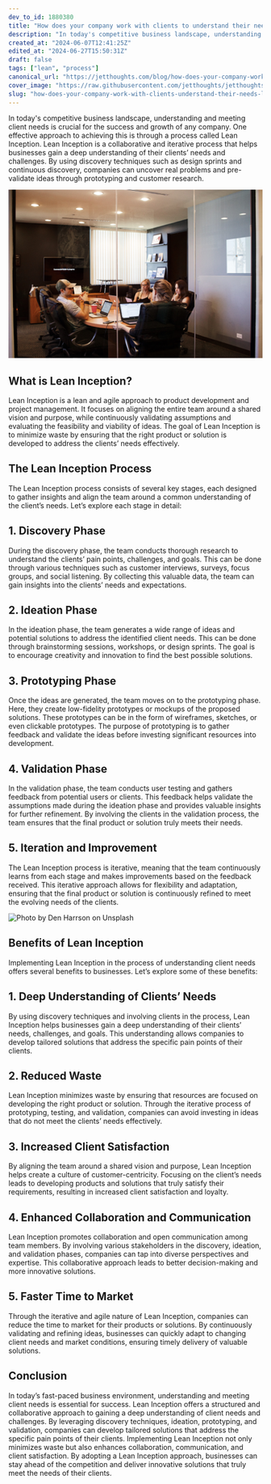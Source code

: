 ```yaml
---
dev_to_id: 1880380
title: "How does your company work with clients to understand their needs?"
description: "In today's competitive business landscape, understanding and meeting client needs is crucial for the..."
created_at: "2024-06-07T12:41:25Z"
edited_at: "2024-06-27T15:50:31Z"
draft: false
tags: ["lean", "process"]
canonical_url: "https://jetthoughts.com/blog/how-does-your-company-work-with-clients-understand-their-needs-lean-process/"
cover_image: "https://raw.githubusercontent.com/jetthoughts/jetthoughts.github.io/master/static/assets/img/blog/how-does-your-company-work-with-clients-understand-their-needs-lean-process/file_0.jpeg"
slug: "how-does-your-company-work-with-clients-understand-their-needs-lean-process"
---
```

In today's competitive business landscape, understanding and meeting client needs is crucial for the success and growth of any company. One effective approach to achieving this is through a process called Lean Inception. Lean Inception is a collaborative and iterative process that helps businesses gain a deep understanding of their clients’ needs and challenges. By using discovery techniques such as design sprints and continuous discovery, companies can uncover real problems and pre-validate ideas through prototyping and customer research.

![Photo by [Campaign Creators](https://unsplash.com/@campaign_creators?utm_content=creditCopyText&utm_medium=referral&utm_source=unsplash) on [Unsplash](https://unsplash.com/photos/people-sitting-near-table-with-laptop-computer-qCi_MzVODoU?utm_content=creditCopyText&utm_medium=referral&utm_source=unsplash)](https://raw.githubusercontent.com/jetthoughts/jetthoughts.github.io/master/static/assets/img/blog/how-does-your-company-work-with-clients-understand-their-needs-lean-process/file_0.jpeg)

## What is Lean Inception?

Lean Inception is a lean and agile approach to product development and project management. It focuses on aligning the entire team around a shared vision and purpose, while continuously validating assumptions and evaluating the feasibility and viability of ideas. The goal of Lean Inception is to minimize waste by ensuring that the right product or solution is developed to address the clients’ needs effectively.

## The Lean Inception Process

The Lean Inception process consists of several key stages, each designed to gather insights and align the team around a common understanding of the client’s needs. Let’s explore each stage in detail:

## 1. Discovery Phase

During the discovery phase, the team conducts thorough research to understand the clients’ pain points, challenges, and goals. This can be done through various techniques such as customer interviews, surveys, focus groups, and social listening. By collecting this valuable data, the team can gain insights into the clients’ needs and expectations.

## 2. Ideation Phase

In the ideation phase, the team generates a wide range of ideas and potential solutions to address the identified client needs. This can be done through brainstorming sessions, workshops, or design sprints. The goal is to encourage creativity and innovation to find the best possible solutions.

## 3. Prototyping Phase

Once the ideas are generated, the team moves on to the prototyping phase. Here, they create low-fidelity prototypes or mockups of the proposed solutions. These prototypes can be in the form of wireframes, sketches, or even clickable prototypes. The purpose of prototyping is to gather feedback and validate the ideas before investing significant resources into development.

## 4. Validation Phase

In the validation phase, the team conducts user testing and gathers feedback from potential users or clients. This feedback helps validate the assumptions made during the ideation phase and provides valuable insights for further refinement. By involving the clients in the validation process, the team ensures that the final product or solution truly meets their needs.

## 5. Iteration and Improvement

The Lean Inception process is iterative, meaning that the team continuously learns from each stage and makes improvements based on the feedback received. This iterative approach allows for flexibility and adaptation, ensuring that the final product or solution is continuously refined to meet the evolving needs of the clients.

![Photo by [Den Harrson](https://unsplash.com/@harrson?utm_content=creditCopyText&utm_medium=referral&utm_source=unsplash) on [Unsplash](https://unsplash.com/photos/white-and-blue-hard-rock-cafe-print-round-hat-m-HZ2aex1so?utm_content=creditCopyText&utm_medium=referral&utm_source=unsplash)](https://raw.githubusercontent.com/jetthoughts/jetthoughts.github.io/master/static/assets/img/blog/how-does-your-company-work-with-clients-understand-their-needs-lean-process/file_1.jpeg)

## Benefits of Lean Inception

Implementing Lean Inception in the process of understanding client needs offers several benefits to businesses. Let’s explore some of these benefits:

## 1. Deep Understanding of Clients’ Needs

By using discovery techniques and involving clients in the process, Lean Inception helps businesses gain a deep understanding of their clients’ needs, challenges, and goals. This understanding allows companies to develop tailored solutions that address the specific pain points of their clients.

## 2. Reduced Waste

Lean Inception minimizes waste by ensuring that resources are focused on developing the right product or solution. Through the iterative process of prototyping, testing, and validation, companies can avoid investing in ideas that do not meet the clients’ needs effectively.

## 3. Increased Client Satisfaction

By aligning the team around a shared vision and purpose, Lean Inception helps create a culture of customer-centricity. Focusing on the client’s needs leads to developing products and solutions that truly satisfy their requirements, resulting in increased client satisfaction and loyalty.

## 4. Enhanced Collaboration and Communication

Lean Inception promotes collaboration and open communication among team members. By involving various stakeholders in the discovery, ideation, and validation phases, companies can tap into diverse perspectives and expertise. This collaborative approach leads to better decision-making and more innovative solutions.

## 5. Faster Time to Market

Through the iterative and agile nature of Lean Inception, companies can reduce the time to market for their products or solutions. By continuously validating and refining ideas, businesses can quickly adapt to changing client needs and market conditions, ensuring timely delivery of valuable solutions.

## Conclusion

In today’s fast-paced business environment, understanding and meeting client needs is essential for success. Lean Inception offers a structured and collaborative approach to gaining a deep understanding of client needs and challenges. By leveraging discovery techniques, ideation, prototyping, and validation, companies can develop tailored solutions that address the specific pain points of their clients. Implementing Lean Inception not only minimizes waste but also enhances collaboration, communication, and client satisfaction. By adopting a Lean Inception approach, businesses can stay ahead of the competition and deliver innovative solutions that truly meet the needs of their clients.
